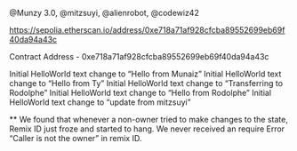 
@Munzy 3.0, @mitzsuyi, @alienrobot, @codewiz42 

https://sepolia.etherscan.io/address/0xe718a71af928cfcba89552699eb69f40da94a43c

Contract Address - 0xe718a71af928cfcba89552699eb69f40da94a43c

Initial HelloWorld text change to “Hello from Munaiz”
Initial HelloWorld text change to “Hello from Ty”
Initial HelloWorld text change to “Transferring to Rodolphe”
Initial HelloWorld text change to “Hello from Rodolphe”
Initial HelloWorld text change to “update from mitzsuyi”


** We found that whenever a non-owner tried to make changes to the state, Remix ID just froze and started to hang. We never received an require Error “Caller is not the owner” in remix ID. 
